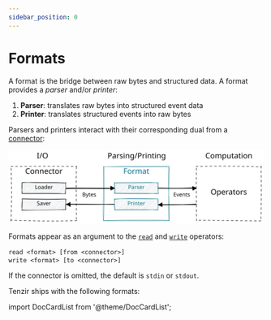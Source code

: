 ```yaml
---
sidebar_position: 0
---
```


# Formats

A format is the bridge between raw bytes and structured data. A format provides
a *parser* and/or *printer*:

1. **Parser**: translates raw bytes into structured event data
2. **Printer**: translates structured events into raw bytes

Parsers and printers interact with their corresponding dual from a
[connector](connectors):

![Format](formats/format.excalidraw.svg)

Formats appear as an argument to the [`read`](operators/sources/from.md) and
[`write`](operators/sinks/to.md) operators:

```
read <format> [from <connector>]
write <format> [to <connector>]
```

If the connector is omitted, the default is `stdin` or `stdout`.

Tenzir ships with the following formats:

import DocCardList from '@theme/DocCardList';

<DocCardList />

